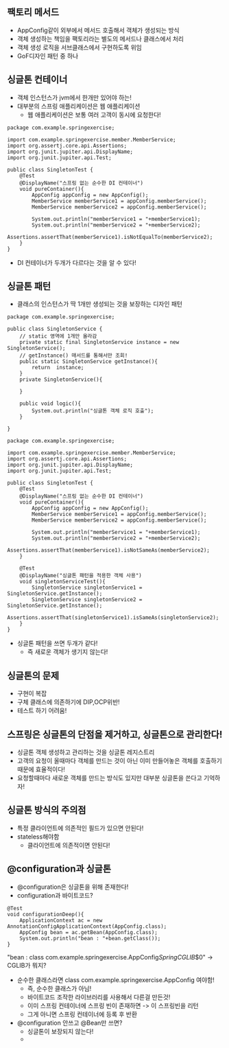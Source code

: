 ## 팩토리 메서드

- AppConfig같이 외부에서 메서드 호출해서 객체가 생성되는 방식
- 객체 생성하는 책임을 팩토리라는 별도의 메서드나 클래스에서 처리
- 객체 생성 로직을 서브클래스에서 구현하도록 위임
- GoF디자인 패턴 중 하나

## 싱글톤 컨테이너

- 객체 인스턴스가 jvm에서 한개만 있어야 하는!
- 대부분의 스프링 애플리케이션은 웹 애플리케이션
  - 웹 애플리케이션은 보통 여러 고객이 동시에 요청한다!

```
package com.example.springexercise;

import com.example.springexercise.member.MemberService;
import org.assertj.core.api.Assertions;
import org.junit.jupiter.api.DisplayName;
import org.junit.jupiter.api.Test;

public class SingletonTest {
    @Test
    @DisplayName("스프링 없는 순수한 DI 컨테이너")
    void pureContainer(){
        AppConfig appConfig = new AppConfig();
        MemberService memberService1 = appConfig.memberService();
        MemberService memberService2 = appConfig.memberService();

        System.out.println("memberService1 = "+memberService1);
        System.out.println("memberService2 = "+memberService2);
        Assertions.assertThat(memberService1).isNotEqualTo(memberService2);
    }
}
```

- DI 컨테이너가 두개가 다르다는 것을 알 수 있다!

## 싱글톤 패턴

- 클래스의 인스턴스가 딱 1개만 생성되는 것을 보장하는 디자인 패턴

```
package com.example.springexercise;

public class SingletonService {
    // static 영역에 1개만 올라감
    private static final SingletonService instance = new SingletonService();
    // getInstance() 매서드를 통해서만 조회!
    public static SingletonService getInstance(){
        return  instance;
    }
    private SingletonService(){

    }

    public void logic(){
        System.out.println("싱글톤 객체 로직 호출");
    }

}
```

```
package com.example.springexercise;

import com.example.springexercise.member.MemberService;
import org.assertj.core.api.Assertions;
import org.junit.jupiter.api.DisplayName;
import org.junit.jupiter.api.Test;

public class SingletonTest {
    @Test
    @DisplayName("스프링 없는 순수한 DI 컨테이너")
    void pureContainer(){
        AppConfig appConfig = new AppConfig();
        MemberService memberService1 = appConfig.memberService();
        MemberService memberService2 = appConfig.memberService();

        System.out.println("memberService1 = "+memberService1);
        System.out.println("memberService2 = "+memberService2);
        Assertions.assertThat(memberService1).isNotSameAs(memberService2);
    }

    @Test
    @DisplayName("싱글톤 패턴을 적용한 객체 사용")
    void singletonServiceTest(){
        SingletonService singletonService1 = SingletonService.getInstance();
        SingletonService singletonService2 = SingletonService.getInstance();
        Assertions.assertThat(singletonService1).isSameAs(singletonService2);
    }
}
```

- 싱글톤 패턴을 쓰면 두개가 같다!
  - 즉 새로운 객체가 생기지 않는다!

## 싱글톤의 문제

- 구현이 복잡
- 구체 클래스에 의존하기에 DIP,OCP위반!
- 테스트 하기 어려움!

## 스프링은 싱글톤의 단점을 제거하고, 싱글톤으로 관리한다!

- 싱글톤 객체 생성하고 관리하는 것을 싱글톤 레지스트리
- 고객의 요청이 올때마다 객체를 만드는 것이 아닌 이미 만들어놓은 객체를 호출하기 때문에 효율적이다!
- 요청할때마다 새로운 객체를 만드는 방식도 있지만 대부분 싱글톤을 쓴다고 기억하자!

## 싱글톤 방식의 주의점

- 특정 클라이언트에 의존적인 필드가 있으면 안된다!
- stateless해야함
  - 클라이언트에 의존적이면 안된다!

## @configuration과 싱글톤

- @configuration은 싱글톤을 위해 존재한다!
- configuration과 바이트코드?

```
@Test
void configurationDeep(){
    ApplicationContext ac = new AnnotationConfigApplicationContext(AppConfig.class);
    AppConfig bean = ac.getBean(AppConfig.class);
    System.out.println("bean : "+bean.getClass());
}

```

"bean : class com.example.springexercise.AppConfig$SpringCGLIB$$0"
-> CGLIB가 뭐지?

- 순수한 클래스라면 class com.example.springexercise.AppConfig 여야함!
  - 즉, 순수한 클래스가 아님!
  - 바이트코드 조작한 라이브러리를 사용해서 다른걸 만든것!
  - 이미 스프링 컨테이너에 스프링 빈이 존재하면 -> 이 스프링빈을 리턴
  - 그게 아니면 스프링 컨테이너에 등록 후 반환
- @configuration 안쓰고 @Bean만 쓰면?
  - 싱글톤이 보장되지 않는다!
  -
